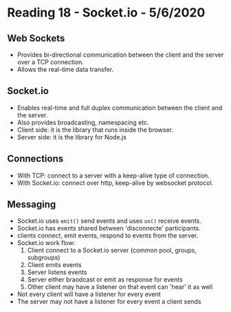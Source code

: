 # Reading 18 - Socket.io - 5/6/2020

## Web Sockets
* Provides bi-directional communication between the client and the server over a TCP connection.
* Allows the real-time data transfer.

## Socket.io
* Enables real-time and full duplex communication between the client and the server.
* Also provides broadcasting, namespacing etc.
* Client side: it is the library that runs inside the browser.
* Server side: it is the library for Node.js

## Connections
* With TCP: connect to a server with a keep-alive type of connection.
* With Socket.io: connect over http, keep-alive by websocket protocol.

## Messaging
* Socket.io uses `emit()` send events and uses `on()` receive events.
* Socket.io has events shared between 'disconnecte' participants.
* clients connect, emit events, respond to events from the server.
* Socket.io work flow:
  1. Client connect to a Socket.io server (common pool, groups, subgroups)
  2. Client emits events
  3. Server listens events
  4. Server either braodcast or emit as response for events
  5. Other client may have a listener on that event can 'hear' it as well
* Not every client will have a listener for every event
* The server may not have a listener for every event a client sends
